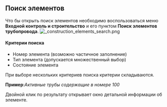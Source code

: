 ﻿
## Поиск элементов 
Что бы открыть поиск элементов необходимо воспользоваться меню **Входной контроль и строительство** и его пунктом **Поиск элементов трубопровода**.
![_construction_elements_search.png](./images/_construction_elements_search.png "")
#### Критерии поиска
* Номер элемента (возможно частичное заполнение)
* Тип элемента (допускается множественный выбор)
* Состояние элемента

При выборе нескольких критериев поиска критерии складываются.

**Пример**:*Активные трубы содержащие в номере 100*

Двойной клик по результату открывает окно детальной информации об элементе.


